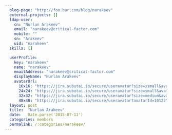 ```yaml
---
  blog-page: "http://foo.bar.com/blog/narakeev"
  external-projects: []
  ldap-user: 
    cn: "Nurlan Arakeev"
    email: "narakeev@critical-factor.com"
    mobile: ""
    sn: "Arakeev"
    uid: "narakeev"
  skills: []

  userProfile: 
    key: "narakeev"
    name: "narakeev"
    emailAddress: "narakeev@critical-factor.com"
    displayName: "Nurlan Arakeev"
    avatarUrl: 
      16x16: "https://jira.subutai.io/secure/useravatar?size=xsmall&avatarId=10122"
      24x24: "https://jira.subutai.io/secure/useravatar?size=small&avatarId=10122"
      32x32: "https://jira.subutai.io/secure/useravatar?size=medium&avatarId=10122"
      48x48: "https://jira.subutai.io/secure/useravatar?avatarId=10122"
  layout: post
  title:  "Nurlan Arakeev"
  date:   Date.parse('2015-07-11')
  categories: members
  permalink: /:categories/narakeev/
---
```

